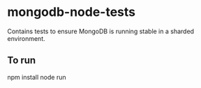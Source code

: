 mongodb-node-tests
==================================

Contains tests to ensure MongoDB is running stable in a sharded environment.


To run
------
npm install
node run
